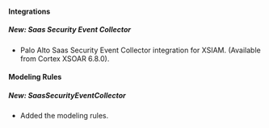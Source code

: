 
#### Integrations
##### New: Saas Security Event Collector
- Palo Alto Saas Security Event Collector integration for XSIAM. (Available from Cortex XSOAR 6.8.0).

#### Modeling Rules
##### New: SaasSecurityEventCollector
- Added the modeling rules.